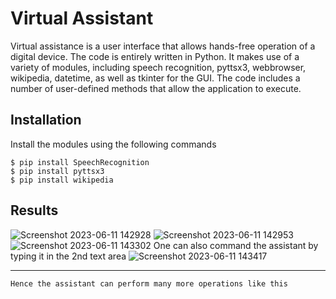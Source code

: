 # Virtual Assistant
Virtual assistance is a user interface that allows hands-free operation of a digital device.
The code is entirely written in Python.
It makes use of a variety of modules, including speech recognition, pyttsx3, webbrowser, wikipedia, datetime, as well as tkinter for the GUI.
The code includes a number of user-defined methods that allow the application to execute.

## Installation
Install the modules using the following commands 
```
$ pip install SpeechRecognition
$ pip install pyttsx3
$ pip install wikipedia
```

## Results 
![Screenshot 2023-06-11 142928](https://github.com/Praneeth423/VirtualAssistant/assets/138392003/78c326bd-e12d-4c66-a574-8b1a3cc13173)
![Screenshot 2023-06-11 142953](https://github.com/Praneeth423/VirtualAssistant/assets/138392003/39e415c4-518b-4bab-ae9d-232f2241b102)
![Screenshot 2023-06-11 143302](https://github.com/Praneeth423/VirtualAssistant/assets/138392003/7587cdac-6041-43c6-856a-81463c284c2d)
One can also command the assistant by typing it in the 2nd text area 
![Screenshot 2023-06-11 143417](https://github.com/Praneeth423/VirtualAssistant/assets/138392003/9e48898e-dd12-4730-94e7-87aefb02ab63)




***
```
Hence the assistant can perform many more operations like this 
```


